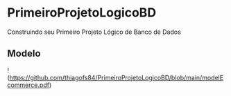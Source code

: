 # PrimeiroProjetoLogicoBD
Construindo seu Primeiro Projeto Lógico de Banco de Dados

## Modelo
!(https://github.com/thiagofs84/PrimeiroProjetoLogicoBD/blob/main/modelEcommerce.pdf)
